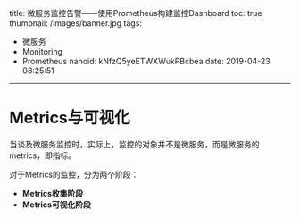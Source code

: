 title: 微服务监控告警——使用Prometheus构建监控Dashboard
toc: true
thumbnail: /images/banner.jpg
tags:
  - 微服务
  - Monitoring
  - Prometheus
nanoid: kNfzQ5yeETWXWukPBcbea
date: 2019-04-23 08:25:51
---

# Metrics与可视化
当谈及微服务监控时，实际上，监控的对象并不是微服务，而是微服务的metrics，即指标。  

对于Metrics的监控，分为两个阶段：
- **Metrics收集阶段**
- **Metrics可视化阶段**



